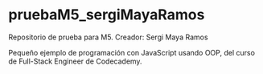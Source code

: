 # pruebaM5_sergiMayaRamos
Repositorio de prueba para M5. Creador: Sergi Maya Ramos

Pequeño ejemplo de programación con JavaScript usando OOP, del curso de Full-Stack Engineer de Codecademy.
